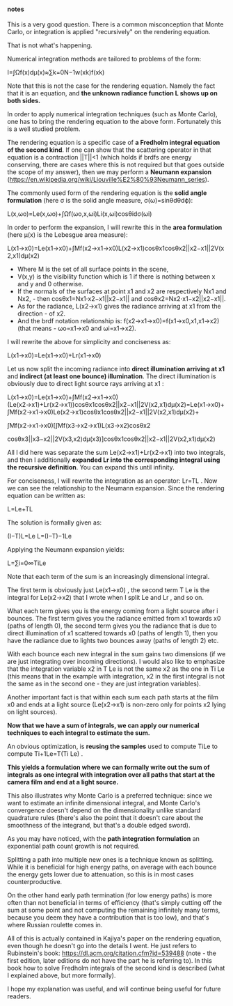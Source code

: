 #### notes
This is a very good question. There is a common misconception that Monte Carlo, or integration is applied "recursively" on the rendering equation. 

That is not what's happening. 

Numerical integration methods are tailored to problems of the form:

I=∫Ωf(x)dμ(x)≈∑k=0N−1w(xk)f(xk)

Note that this is not the case for the rendering equation. Namely the fact that it is an equation, and **the unknown radiance function L shows up on both sides.** 

In order to apply numerical integration techniques (such as Monte Carlo), one has to bring the rendering equation to the above form. Fortunately this is a well studied problem. 

The rendering equation is a specific case of **a Fredholm integral equation of the second kind**. If one can show that the scattering operator in that equation is a contraction ||T||<1 (which holds if brdfs are energy conserving, there are cases where this is not required but that goes outside the scope of my answer), then we may perform a **Neumann expansion** (https://en.wikipedia.org/wiki/Liouville%E2%80%93Neumann_series).

The commonly used form of the rendering equation is the **solid angle formulation** (here σ is the solid angle measure, σ(ω)=sinθdθdϕ):

L(x,ωo)=Le(x,ωo)+∫Ωf(ωo,x,ωi)Li(x,ωi)cosθidσ(ωi)

In order to perform the expansion, I will rewrite this in the **area formulation** (here μ(x) is the Lebesgue area measure):

L(x1→x0)=Le(x1→x0)+∫Mf(x2→x1→x0)L(x2→x1)cosθx1cosθx2||x2−x1||2V(x2,x1)dμ(x2)

- Where M is the set of all surface points in the scene, 
- V(x,y) is the visibility function which is 1 if there is nothing between x and y and 0 otherwise. 
- If the normals of the surfaces at point x1 and x2 are respectively Nx1 and Nx2, - then cosθx1=Nx1⋅x2−x1||x2−x1|| and cosθx2=Nx2⋅x1−x2||x2−x1||. 
- As for the radiance, L(x2→x1) gives the radiance arriving at x1 from the direction - of x2. 
- And the brdf notation relationship is: f(x2→x1→x0)=f(x1→x0,x1,x1→x2)(that means - ωo=x1→x0 and ωi=x1→x2).

I will rewrite the above for simplicity and conciseness as:

L(x1→x0)=Le(x1→x0)+Lr(x1→x0)

Let us now split the incoming radiance into **direct illumination arriving at x1**
 and **indirect (at least one bounce) illumination**. The direct illumination is obviously due to direct light source rays arriving at x1
:


L(x1→x0)=Le(x1→x0)+∫Mf(x2→x1→x0)(Le(x2→x1)+Lr(x2→x1))cosθx1cosθx2||x2−x1||2V(x2,x1)dμ(x2)=Le(x1→x0)+∫Mf(x2→x1→x0)Le(x2→x1)cosθx1cosθx2||x2−x1||2V(x2,x1)dμ(x2)+

∫Mf(x2→x1→x0)[∫Mf(x3→x2→x1)L(x3→x2)cosθx2

cosθx3||x3−x2||2V(x3,x2)dμ(x3)]cosθx1cosθx2||x2−x1||2V(x2,x1)dμ(x2)


All I did here was separate the sum Le(x2→x1)+Lr(x2→x1)
 into two integrals, and then I additionally **expanded Lr
 into the corresponding integral using the recursive definition**. You can expand this until infinity. 
 
 For conciseness, I will rewrite the integration as an operator: Lr=TL
. Now we can see the relationship to the Neumann expansion. Since the rendering equation can be written as:

L=Le+TL

The solution is formally given as:

(I−T)L=Le
L=(I−T)−1Le

Applying the Neumann expansion yields:

L=∑i=0∞TiLe

Note that each term of the sum is an increasingly dimensional integral. 

The first term is obviously just Le(x1→x0)
, the second term T Le
 is the integral for Le(x2→x2)
 that I wrote when I split Le
 and Lr
, and so on. 

What each term gives you is the energy coming from a light source after i
 bounces. The first term gives you the radiance emitted from x1
 towards x0
 (paths of length 0), the second term gives you the radiance that is due to direct illumination of x1
 scattered towards x0
 (paths of length 1), then you have the radiance due to lights two bounces away (paths of length 2) etc. 
 
 With each bounce each new integral in the sum gains two dimensions (if we are just integrating over incoming directions). I would also like to emphasize that the integration variable x2
 in T Le
 is not the same x2
 as the one in Ti Le
 (this means that in the example with integration, x2
 in the first integral is not the same as in the second one - they are just integration variables). 
 
 Another important fact is that within each sum each path starts at the film x0
 and ends at a light source (Le(x2→x1)
 is non-zero only for points x2
 lying on light sources).

**Now that we have a sum of integrals, we can apply our numerical techniques to each integral to estimate the sum.**

An obvious optimization, is **reusing the samples** used to compute TiLe
 to compute Ti+1Le=T(Ti Le)
. 

**This yields a formulation where we can formally write out the sum of integrals as one integral with integration over all paths that start at the camera film and end at a light source.**

This also illustrates why Monte Carlo is a preferred technique: since we want to estimate an infinite dimensional integral, and Monte Carlo's convergence doesn't depend on the dimensionality unlike standard quadrature rules (there's also the point that it doesn't care about the smoothness of the integrand, but that's a double edged sword).

As you may have noticed, with the **path integration formulation** an exponential path count growth is not required. 

Splitting a path into multiple new ones is a technique known as splitting. While it is beneficial for high energy paths, on average with each bounce the energy gets lower due to attenuation, so this is in most cases counterproductive. 

On the other hand early path termination (for low energy paths) is more often than not beneficial in terms of efficiency (that's simply cutting off the sum at some point and not computing the remaining infinitely many terms, because you deem they have a contribution that is too low), and that's where Russian roulette comes in.

All of this is actually contained in Kajiya's paper on the rendering equation, even though he doesn't go into the details I went. He just refers to Rubinstein's book: https://dl.acm.org/citation.cfm?id=539488 (note - the first edition, later editions do not have the part he is referring to). In this book how to solve Fredholm integrals of the second kind is described (what I explained above, but more formally).

I hope my explanation was useful, and will continue being useful for future readers.